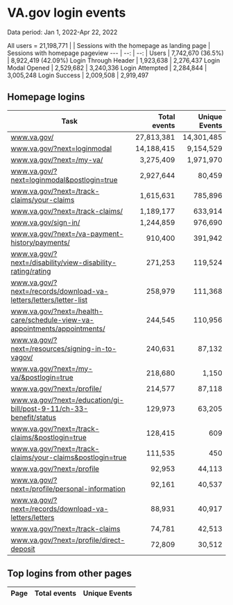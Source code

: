 # VA.gov login events
Data period: Jan 1, 2022-Apr 22, 2022	

All users = 21,198,771 
| | Sessions with the homepage as landing page | Sessions with homepage pageview
--- | --: | --: |
Users |  7,742,670 (36.5%) | 8,922,419 (42.09%)
Login Through Header | 1,923,638 | 2,276,437
Login Modal Opened | 2,529,682 | 3,240,336
Login Attempted |  2,284,844 | 3,005,248
Login Success | 2,009,508 | 2,919,497

## Homepage logins
Task	|	Total events	|	Unique Events
---	|	--:	|	--:
www.va.gov/	|	27,813,381	|	14,301,485
www.va.gov/?next=loginmodal	|	14,188,415	|	9,154,529
www.va.gov/?next=/my-va/	|	3,275,409	|	1,971,970
www.va.gov/?next=loginmodal&postlogin=true	|	2,927,644	|	80,459
www.va.gov/?next=/track-claims/your-claims	|	1,615,631	|	785,896
www.va.gov/?next=/track-claims/	|	1,189,177	|	633,914
www.va.gov/sign-in/	|	1,244,859	|	976,690
www.va.gov/?next=/va-payment-history/payments/	|	910,400	|	391,942
www.va.gov/?next=/disability/view-disability-rating/rating	|	271,253	|	119,524
www.va.gov/?next=/records/download-va-letters/letters/letter-list	|	258,979	|	111,368
www.va.gov/?next=/health-care/schedule-view-va-appointments/appointments/	|	244,545	|	110,956
www.va.gov/?next=/resources/signing-in-to-vagov/	|	240,631	|	87,132
www.va.gov/?next=/my-va/&postlogin=true	|	218,680	|	1,150
www.va.gov/?next=/profile/	|	214,577	|	87,118
www.va.gov/?next=/education/gi-bill/post-9-11/ch-33-benefit/status	|	129,973	|	63,205
www.va.gov/?next=/track-claims/&postlogin=true	|	128,415	|	609
www.va.gov/?next=/track-claims/your-claims&postlogin=true	|	111,535	|	450
www.va.gov/?next=/profile	|	92,953	|	44,113
www.va.gov/?next=/profile/personal-information	|	92,161	|	40,537
www.va.gov/?next=/records/download-va-letters/letters	|	88,931	|	40,917
www.va.gov/?next=/track-claims	|	74,781	|	42,513
www.va.gov/?next=/profile/direct-deposit	|	72,809	|	30,512

## Top logins from other pages
Page	|	Total events	|	Unique Events
---	|	--:	|	--:
